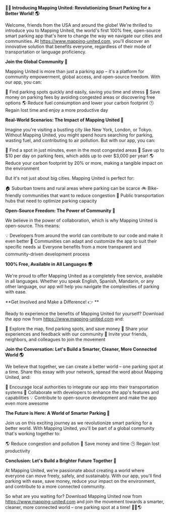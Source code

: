 **🚗💡 Introducing Mapping United: Revolutionizing Smart Parking for a Better World! 🌎**

Welcome, friends from the USA and around the globe! We're thrilled to introduce you to Mapping United, the world's first 100% free, open-source smart parking app that's here to change the way we navigate our cities and communities. At https://www.mapping-united.com, you'll discover an innovative solution that benefits everyone, regardless of their mode of transportation or language proficiency.

**Join the Global Community 🌟**

Mapping United is more than just a parking app – it's a platform for community empowerment, global access, and open-source freedom. With our app, you can:

🚗 Find parking spots quickly and easily, saving you time and stress
💸 Save money on parking fees by avoiding congested areas or discovering free options
🌎 Reduce fuel consumption and lower your carbon footprint
🕒 Regain lost time and enjoy a more productive day

**Real-World Scenarios: The Impact of Mapping United 🌟**

Imagine you're visiting a bustling city like New York, London, or Tokyo. Without Mapping United, you might spend hours searching for parking, wasting fuel, and contributing to air pollution. But with our app, you can:

🚗 Find a spot in just minutes, even in the most congested areas
💸 Save up to $10 per day on parking fees, which adds up to over $3,000 per year!
🌎 Reduce your carbon footprint by 20% or more, making a tangible impact on the environment

But it's not just about big cities. Mapping United is perfect for:

🏠 Suburban towns and rural areas where parking can be scarce
🚲 Bike-friendly communities that want to reduce congestion
🚌 Public transportation hubs that need to optimize parking capacity

**Open-Source Freedom: The Power of Community 🌈**

We believe in the power of collaboration, which is why Mapping United is open-source. This means:

💡 Developers from around the world can contribute to our code and make it even better
🤝 Communities can adapt and customize the app to suit their specific needs
📊 Everyone benefits from a more transparent and community-driven development process

**100% Free, Available in All Languages 🌍**

We're proud to offer Mapping United as a completely free service, available in all languages. Whether you speak English, Spanish, Mandarin, or any other language, our app will help you navigate the complexities of parking with ease.

**Get Involved and Make a Difference! 👉 **

Ready to experience the benefits of Mapping United for yourself? Download the app now from https://www.mapping-united.com and:

📲 Explore the map, find parking spots, and save money
💬 Share your experiences and feedback with our community
🤝 Invite your friends, neighbors, and colleagues to join the movement

**Join the Conversation: Let's Build a Smarter, Cleaner, More Connected World 🌎**

We believe that together, we can create a better world – one parking spot at a time. Share this essay with your network, spread the word about Mapping United, and:

📢 Encourage local authorities to integrate our app into their transportation systems
👥 Collaborate with developers to enhance the app's features and capabilities
💡 Contribute to open-source development and make the app even more awesome

**The Future is Here: A World of Smarter Parking 🚗**

Join us on this exciting journey as we revolutionize smart parking for a better world. With Mapping United, you'll be part of a global community that's working together to:

🌎 Reduce congestion and pollution
💸 Save money and time
🕒 Regain lost productivity

**Conclusion: Let's Build a Brighter Future Together 🌟**

At Mapping United, we're passionate about creating a world where everyone can move freely, safely, and sustainably. With our app, you'll find parking with ease, save money, reduce your impact on the environment, and contribute to a more connected community.

So what are you waiting for? Download Mapping United now from https://www.mapping-united.com and join the movement towards a smarter, cleaner, more connected world – one parking spot at a time! 🚗💡🌎